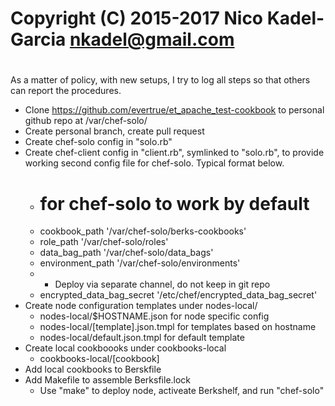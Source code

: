 #
# Copyright (C) 2015-2017 Nico Kadel-Garcia <nkadel@gmail.com>
#

As a matter of policy, with new setups, I try to log all steps so that
others can report the procedures.

* Clone https://github.com/evertrue/et_apache_test-cookbook to
  personal github repo at /var/chef-solo/
* Create personal branch, create pull request
* Create chef-solo config in "solo.rb"
* Create chef-client config in "client.rb", symlinked to "solo.rb", to provide
  working second config file for chef-solo. Typical format below.
  * # for chef-solo to work by default
  * cookbook_path	'/var/chef-solo/berks-cookbooks'
  * role_path	'/var/chef-solo/roles'
  * data_bag_path	'/var/chef-solo/data_bags'
  * environment_path	'/var/chef-solo/environments'
  * * Deploy via separate channel, do not keep in git repo
  * encrypted_data_bag_secret	'/etc/chef/encrypted_data_bag_secret'
* Create node configuration templates under nodes-local/
  * nodes-local/$HOSTNAME.json	for node specific config
  * nodes-local/[template].json.tmpl	 for templates based on hostname
  * nodes-local/default.json.tmpl	 for default template
* Create local cookboooks under cookbooks-local
  * cookbooks-local/[cookbook]
* Add local cookbooks to Berskfile
* Add Makefile to assemble Berksfile.lock
  * Use "make" to deploy node, activeate Berkshelf, and run "chef-solo"

